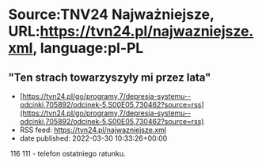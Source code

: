 # Source:TNV24 Najważniejsze, URL:https://tvn24.pl/najwazniejsze.xml, language:pl-PL

## "Ten strach towarzyszyły mi przez lata"
 - [https://tvn24.pl/go/programy,7/depresja-systemu--odcinki,705892/odcinek-5,S00E05,730462?source=rss](https://tvn24.pl/go/programy,7/depresja-systemu--odcinki,705892/odcinek-5,S00E05,730462?source=rss)
 - RSS feed: https://tvn24.pl/najwazniejsze.xml
 - date published: 2022-03-30 10:33:26+00:00

<img alt="" src="https://tvn24.pl/najnowsze/cdn-zdjecie-l5hafv-telefon-zaufania-116-111-5655699/alternates/LANDSCAPE_1280" />
    116 111 - telefon ostatniego ratunku.

